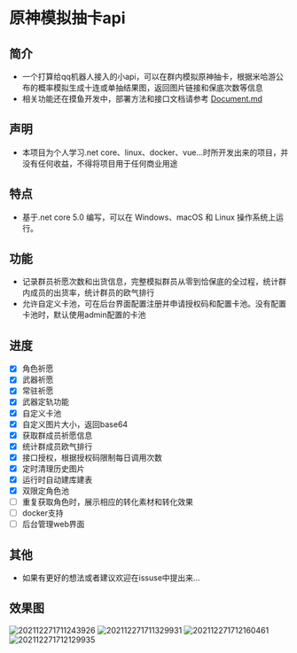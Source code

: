 # 原神模拟抽卡api

## 简介
 - 一个打算给qq机器人接入的小api，可以在群内模拟原神抽卡，根据米哈游公布的概率模拟生成十连或单抽结果图，返回图片链接和保底次数等信息
 - 相关功能还在摸鱼开发中，部署方法和接口文档请参考 [Document.md](https://github.com/GardenHamster/GenshinPray/blob/main/Document.md)  
  
 ## 声明
 - 本项目为个人学习.net core、linux、docker、vue...时所开发出来的项目，并没有任何收益，不得将项目用于任何商业用途
  
## 特点
- 基于.net core 5.0 编写，可以在 Windows、macOS 和 Linux 操作系统上运行。

## 功能
- 记录群员祈愿次数和出货信息，完整模拟群员从零到恰保底的全过程，统计群内成员的出货率，统计群员的欧气排行
- 允许自定义卡池，可在后台界面配置注册并申请授权码和配置卡池。没有配置卡池时，默认使用admin配置的卡池

## 进度
- [x] 角色祈愿
- [x] 武器祈愿
- [x] 常驻祈愿
- [x] 武器定轨功能
- [x] 自定义卡池
- [x] 自定义图片大小，返回base64
- [x] 获取群成员祈愿信息
- [x] 统计群成员欧气排行
- [x] 接口授权，根据授权码限制每日调用次数
- [x] 定时清理历史图片
- [x] 运行时自动建库建表
- [x] 双限定角色池
- [ ] 重复获取角色时，展示相应的转化素材和转化效果
- [ ] docker支持
- [ ] 后台管理web界面

## 其他
- 如果有更好的想法或者建议欢迎在issuse中提出来...

## 效果图
![202112271711243926](https://user-images.githubusercontent.com/89188316/147456428-7f6e1d5e-309d-41fb-bfe6-c2081e5ed2a2.jpg)
![202112271711329931](https://user-images.githubusercontent.com/89188316/147456514-65f5bbcc-7e90-4488-9742-77194f2d6c0b.jpg)
![202112271712160461](https://user-images.githubusercontent.com/89188316/147456549-654ef560-bddb-4ec6-85a6-1a380189af73.jpg)
![202112271712129935](https://user-images.githubusercontent.com/89188316/147456560-49fb3b9a-161b-4565-8407-9e5fbcd359f2.jpg)


